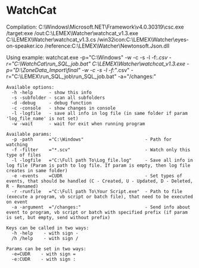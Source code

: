 # WatchCat

Compilation:
    C:\Windows\Microsoft.NET\Framework\v4.0.30319\csc.exe /target:exe /out:C:\LEMEX\Watcher\watchcat_v1.3.exe C:\LEMEX\Watcher\watchcat_v1.3.cs /win32icon:C:\LEMEX\Watcher\eyes-on-speaker.ico /reference:C:\LEMEX\Watcher\Newtonsoft.Json.dll

Using example:
    watchcat.exe -p="C:\Windows" -w -c -s -l -f:*.csv -r="C:\WatchCat\run_SQL_job.bat"
    C:\LEMEX\Watcher\watchcat_v1.3.exe -p="D:\ZoneData_Import\final" -w -c -s -l -f:"*.csv" -r="C:\LEMEX\run_SQL_job\run_SQL_job.bat" -a="/changes:"
    
    Available options:
      -h -help      - show this info
      -s -subfolder - scan all subfolders
      -d -debug     - debug function
      -c -console   - show changes in console
      -l -logfile   - save all info in log file (in same folder if param 'log_file_name' is not set)
      -w -wait      - wait for exit when running program

    Available params:
      -p -path      ="C:\Windows"                       - Path for watching
      -f -filter    ="*.scv"                            - Watch only this type of files
      -l -logfile   ="C:\Full path To\Log_file.log"     - Save all info in log file (Param is path to log file. If param is empty, then log file creates in same folder)
      -e -events    =CUDR                               - Set types of events, that should be handled (C - Created, U - Updated, D - Deleted, R - Renamed)
      -r -runfile   ="C:\Full path To\Your Script.exe"  - Path to file (execute a program, vb script or batch file), that need to be executed on event
      -a -argument  ="/changes:"                        - Send info about event to program, vb script or batch with specified prefix (if param is set, but empty, send without prefix)
      
    Keys can be called in two ways:
      -h -help    - with sign -
      /h /help    - with sign /
    
    Params can be set in two ways:
      -e=CUDR    - with sign =
      -e:CUDR    - with sign :
